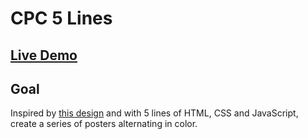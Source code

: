 # CPC 5 Lines

## [Live Demo](https://codepen.io/borntofrappe/full/xxKzgqY)
## Goal

Inspired by [this design](https://dribbble.com/shots/6488478-Guitar-letter-G) and with 5 lines of HTML, CSS and JavaScript, create a series of posters alternating in color.
